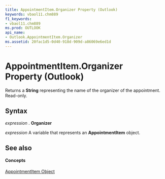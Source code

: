 ```yaml
---
title: AppointmentItem.Organizer Property (Outlook)
keywords: vbaol11.chm889
f1_keywords:
- vbaol11.chm889
ms.prod: OUTLOOK
api_name:
- Outlook.AppointmentItem.Organizer
ms.assetid: 20fac1d5-0d40-918d-909d-a86069e6ed1d
---
```



# AppointmentItem.Organizer Property (Outlook)

Returns a  **String** representing the name of the organizer of the appointment. Read-only.


## Syntax

 _expression_ . **Organizer**

 _expression_ A variable that represents an **AppointmentItem** object.


## See also


#### Concepts


[AppointmentItem Object](appointmentitem-object-outlook.md)

